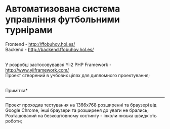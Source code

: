 # Автоматизована система управління футбольними турнірами

Frontend  -  http://ffobuhov.hol.es/ <br>
Backend  -  http://backend.ffobuhov.hol.es/<br><br>

У розробці застосовувався Yii2 PHP Framework  -  http://www.yiiframework.com/<br>
Проект створений в учбових цілях для дипломного проектування;<br><br>
 
Примітка*<br><hr>
Проект проходив тестування на 1366х768 розширенні та браузері від Google Chrome, інші браузери та розширеня до уваги не брались;<br>
Розташований на безкоштовному хостингу - інколи низька швидкість роботи;<br>
  

